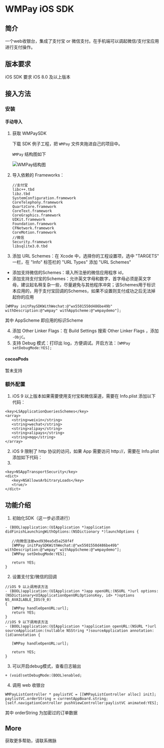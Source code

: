 # WMPay iOS SDK

## 简介

一个web收银台，集成了支付宝 or 微信支付。在手机端可以调起微信/支付宝应用进行支付操作。

## 版本要求
iOS SDK 要求 iOS 8.0 及以上版本

## 接入方法

### 安装

#### 手动导入
1. 获取 WMPaySDK
   
   下载 SDK 例子工程，把 `WMPay` 文件夹拖进自己的项目中。
   
   `WMPay` 结构图如下
   
    ![WMPay结构图](http://ww2.sinaimg.cn/large/006y8mN6gw1f9ueibeog6j30ea080gm7.jpg)
   
2. 导入依赖的 Frameworks：
   
   ```objc
   //支付宝
   libc++.tbd
   libz.tbd
   SystemConfiguration.framework
   CoreTelephony.framework
   QuartzCore.framework
   CoreText.framework
   CoreGraphics.framework
   UIKit.framework
   Foundation.framework
   CFNetwork.framework
   CoreMotion.framework
   //微信
   Security.framework
   libsqlite3.0.tbd
   ```
3. 添加 URL Schemes：在 Xcode 中，选择你的工程设置项，选中 "TARGETS" 一栏，在 "Info" 标签栏的 "URL Types" 添加 "URL Schemes"
  - 添加支持微信的Schemes：填入所注册的微信应用程序 id，
  - 添加支持支付宝的Schemes：允许英文字母和数字，首字母必须是英文字母，建议起名稍复杂一些，尽量避免与其他程序冲突；该Schemes用于标识本应用的，用于支付宝回调的Schemes，如果不设置则支付成功之后无法掉起你的应用
       
  ```
  [WMPay initPaySDKWithWechat:@"wx5501550d486be49b" withDescription:@"wmpay" withAppScheme:@"wmpaydemo"];
  ```
 
 其中 AppScheme 即应用的标识Scheme

4. 添加 Other Linker Flags：在 Build Settings 搜索 Other Linker Flags ，添加 `-ObjC`。
5. 支持 Debug 模式：打印出 log，方便调试。开启方法：`[WMPay setDebugMode:YES];`
#### cocoaPods
暂未支持

### 额外配置
1. iOS 9 以上版本如果需要使用支付宝和微信渠道，需要在 Info.plist 添加以下代码：

 ```objc
 <key>LSApplicationQueriesSchemes</key>
<array>
    <string>weixin</string>
    <string>wechat</string>
    <string>alipay</string>
    <string>alipays</string>
    <string>mqq</string>
</array>
 ```
2. iOS 9 限制了 http 协议的访问，如果 App 需要访问 http://，需要在 Info.plist 添加如下代码：
3. 
 ```objc
 <key>NSAppTransportSecurity</key>
<dict>
    <key>NSAllowsArbitraryLoads</key>
    <true/>
</dict>
 ```
 
## 功能介绍
1. 初始化SDK（这一步必须进行）

 ```objc
 - (BOOL)application:(UIApplication *)application didFinishLaunchingWithOptions:(NSDictionary *)launchOptions {
    
    //向微信注册wxd930ea5d5a258f4f
    [WMPay initPaySDKWithWechat:@"wx5501550d486be49b" withDescription:@"wmpay" withAppScheme:@"wmpaydemo"];
    [WMPay setDebugMode:YES];
    
    return YES;
}
 ```
2. 设置支付宝/微信的回调

 ```objc
 //iOS 9 以上调用该方法
 - (BOOL)application:(UIApplication *)app openURL:(NSURL *)url options:(NSDictionary<UIApplicationOpenURLOptionsKey, id> *)options NS_AVAILABLE_IOS(9_0)
{
    [WMPay handleOpenURL:url];
    return YES;
}
//iOS 9 以下调用该方法
- (BOOL)application:(UIApplication *)application openURL:(NSURL *)url sourceApplication:(nullable NSString *)sourceApplication annotation:(id)annotation {
    
    [WMPay handleOpenURL:url];

    return YES;
}
 ```
3. 可以开启debug模式，查看日志输出

 ```objc
 + (void)setDebugMode:(BOOL)enabled;
 ```
 
4. 调用 web 收银台

 ```objc
WMPayListController * paylistVC = [[WMPayListController alloc] init];
 paylistVC.orderString = currentAppBoard.string;
 [self.navigationController pushViewController:paylistVC animated:YES];
 ```
 其中 orderString 为加密过的订单数据
## More
获取更多帮助，请联系微脉
